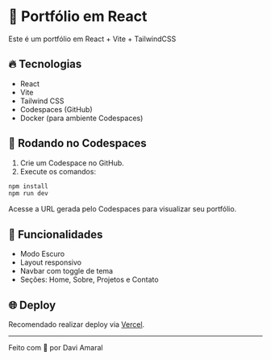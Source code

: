 # 🚀 Portfólio em React

Este é um portfólio em React + Vite + TailwindCSS

## 🔥 Tecnologias

- React
- Vite
- Tailwind CSS
- Codespaces (GitHub)
- Docker (para ambiente Codespaces)

## 🚀 Rodando no Codespaces

1. Crie um Codespace no GitHub.
2. Execute os comandos:

```bash
npm install
npm run dev
```

Acesse a URL gerada pelo Codespaces para visualizar seu portfólio.

## 🧠 Funcionalidades

- Modo Escuro
- Layout responsivo
- Navbar com toggle de tema
- Seções: Home, Sobre, Projetos e Contato

## 🌐 Deploy

Recomendado realizar deploy via [Vercel](https://vercel.com/).

---

Feito com 💙 por Davi Amaral
